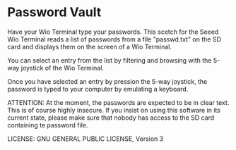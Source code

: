 # Password Vault

Have your Wio Terminal type your passwords.
This scetch for the Seeed Wio Terminal reads a list of passwords from a file "passwd.txt" on the SD card and displays them on the screen of a Wio Terminal. 

You can select an entry from the list by filtering and browsing with the 5-way joystick of the Wio Terminal.

Once you have selected an entry by pression the 5-way joystick, the password is typed to your computer by emulating a keyboard.

ATTENTION: At the moment, the passwords are expected to be in clear text. This is of course highly insecure. If you insist on using this software in its current state, please make sure that nobody has access to the SD card containing te password file. 

LICENSE: GNU GENERAL PUBLIC LICENSE, Version 3

